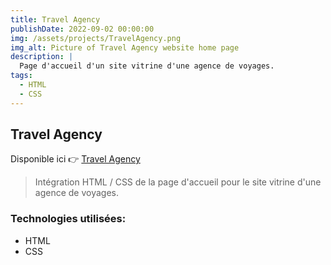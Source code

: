 ```yaml
---
title: Travel Agency
publishDate: 2022-09-02 00:00:00
img: /assets/projects/TravelAgency.png
img_alt: Picture of Travel Agency website home page
description: |
  Page d'accueil d'un site vitrine d'une agence de voyages.
tags:
  - HTML
  - CSS
---
```


## Travel Agency

Disponible ici 👉 <a href="https://maximelefranc.github.io/Travel-Agency/">Travel Agency</a>
>   Intégration HTML / CSS de la page d'accueil pour le site vitrine d'une agence de voyages.


### Technologies utilisées:

- HTML
- CSS
